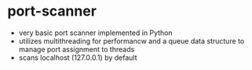 # port-scanner

- very basic port scanner implemented in Python
- utilizes multithreading for performancw and a queue data structure to manage port assignment to threads
- scans localhost (127.0.0.1) by default
